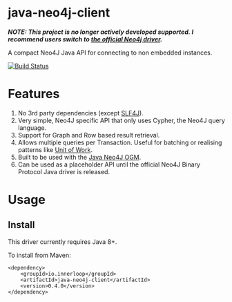 java-neo4j-client
=================

***NOTE: This project is no longer actively developed supported. I recommend users switch to [the official Neo4j driver](https://github.com/neo4j/neo4j-java-driver).***

A compact Neo4J Java API for connecting to non embedded instances.

[![Build Status](https://travis-ci.org/inner-loop/java-neo4j-client.svg?branch=master)](https://travis-ci.org/inner-loop/java-neo4j-client)

# Features

1. No 3rd party dependencies (except [SLF4J](http://www.slf4j.org/)).
1. Very simple, Neo4J specific API that only uses Cypher, the Neo4J query language.
1. Support for Graph and Row based result retrieval.
1. Allows multiple queries per Transaction. Useful for batching or realising patterns like [Unit of Work](http://martinfowler.com/eaaCatalog/unitOfWork.html).
1. Built to be used with the [Java Neo4J OGM](https://github.com/inner-loop/java-neo4j-ogm).
1. Can be used as a placeholder API until the official Neo4J Binary Protocol Java driver is released.

# Usage

## Install

This driver currently requires Java 8+.

To install from Maven:

```maven
<dependency>
    <groupId>io.innerloop</groupId>
    <artifactId>java-neo4j-client</artifactId>
    <version>0.4.0</version>
</dependency>
```

To install from Gradle:

```gradle
compile group: 'io.innerloop', name: 'java-neo4j-client', version: '0.4.0'
```

## Initialise

Initialise the driver like so:

```java
Neo4jClient client = new Neo4jClient("http://localhost:7474/db/data");
```

or with credentials:

```java
Neo4jClient client = new Neo4jClient("http://localhost:7474/db/data", "username", "password");
```

You will only need one of these instances per application. This object is thread safe so feel free to share it.

## Connections and Statements.

java-neo4j-driver Connections are a little like JDBC Connections and Transactions merged together.

All Neo4J Queries must run within a Neo4J Transaction.  This driver allows batches of statements to be 
flushed to the database intermittently before being committed. It also provides the capability to rollback Transactions
on a connection.

Statements also come in two flavours:

1. _Graph Statements_: Will return results in a graph format. Useful when you want to visualise your graph or map it to
domain objects etc. It is important to remember that when performing Graph queries you will need to return relationships, not just the nodes!  
For example: ```MATCH (n:Node)-[r]-() RETURN n, COLLECT(r) AS r```
1. _Row based Statements_: Will return results in a more JDBC familiar table format, with column names and rows of data.
Useful if you want to get aggregate results or perform more relational type queries. This mode is useful when you want
to extract tabular data from your Neo4J server. This method will return items back as RowSets. RowSets are just stripped
 down versions of the JDBC ResultSet. You can iterate through RowSets using the next() method.

Statements also support parameter replacement. Simply use a placeholder in your cypher query like so: ```{ placeholder }```. See 
examples for more details.


## Examples

### Basic Example.

This example will use two existing items (A User and a Tweet) and connect them together. It will then
retrieve all tweets tweeted by a user then flush them to the database, thus allowing us to see the results of 
the call.

We then do an update the user object itself before committing the result and getting the neo4j id of the user.

It is worth noticing that when ```flush()``` is called, the transaction is still alive. It's important to not too
too much data manipulation inside of the transactions otherwise it could time out.  If you anticipate a very long
running transaction you may call the Connection.resetExpiry() method.

```java
Neo4jClient client = new Neo4jClient("http://localhost:7474/db/data");

Connection connection = client.getConnection(); // gets the active connection on this Thread.

RowStatement statement1 = new RowStatement("MATCH (a:User{id:{0}}), (b:Tweet{id:{1}}) MERGE (a)-[:TWEETED]-(b)");
statement1.setParam("0", "a1b2c3d4");
statement1.setParam("1", "e5f6g7h8");
connection.add(statement1);

GraphStatement statement2 = new GraphStatement("MATCH (a:User{id:{userId}})-[r:TWEETED]-() RETURN a, COLLECT(r) AS r");
statement2.setParam("userId", "a1b2c3d4");
connection.add(statement2);

// this will execute any statements that have already appeared. Writes are isolated 
// to this Transaction as "Read Committed" Isolation.
connection.flush(); 

Graph userTweets = statement2.getResult();

// Do something with the user tweets..
// Set<Node> nodes = userTweets.getNodes();
// Set<Relationship> relationships = userTweets.getRelationships();


RowStatement statement3 = new RowStatement("MATCH (a:User{id:{userId}}) SET a = {user} RETURN id(a)");
statement3.setParam("userId", "a1b2c3d4");
Map<String, Object> userProperties = new HashMap<>();
userProperties.put("id", "a1b2c3d4");
userProperties.put("email", "hello@kitty.com");
userProperties.put("name", "Hello Kitty");
statement3.setParam("user", new JSONObject(userProperties));
connection.add(statement3);

// Finally commit the whole thing to the database. and check out the user id.
connection.commit();

long userNeo4jId = statement3.getResult().getLong(0);
```

# Why another Driver?

There are a few Java Neo4J Drivers out there, the two most used being the neo4j-rest-binding, a relic from the Neo4J 1.x
days and the much newer neo4j-jdbc-driver. Neo4j are also working on a binary protocol with a corresponding Java driver.
This project is meant to be the bridge between that newer driver and what is already available. I hope it's API and
call semantics are similar to what the binary/native Java driver API and call semantics will look like.

As much as the jdbc driver is a big move forward, it suffers from some major issues:

1. It shoehorns the power of Neo4J's unique graph ability into a relational databases model which just doesn't fit that
nicely with the Graph world.
1. The Neo4J jdbc driver does also not support Neo4J's "graph" mode. Graph mode massively reduces the response payload and
it allows users to store and retrieve object graphs, natively. This is so amazing but cannot be done with the JDBC driver AT ALL.
1. It's not lightweight. Users get to add a tonne of dependencies that may conflict with their own dependencies.

I wanted something that allows me to query Neo4J in the form that makes it so powerful: the graph; but still have the ability
to fall back on row querying when i needed it. Think of this driver as the Java equivalent of of the Neo4j Web Browser.

The API deliberately steers clear of JDBC conventions as Neo4J's usage is different enough that trying to make it play
with that style is more work than it's worth.

This driver is specifically intended to work with the [Java Neo4J OGM](https://github.com/inner-loop/java-neo4j-ogm).


# Roadmap

##0.3.x
- Add performance tests.
